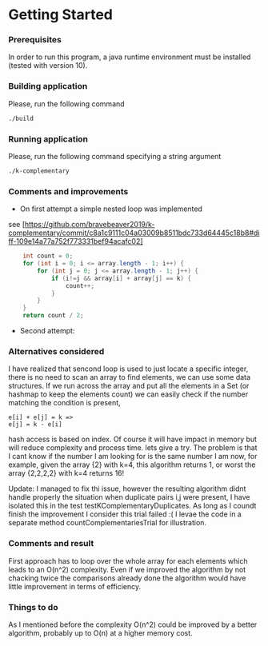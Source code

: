 # Getting Started

### Prerequisites
In order to run this program, a java runtime environment must be installed (tested with version 10).

### Building application
Please, run the following command
```bash
./build
```

### Running application
Please, run the following command specifying a string argument
```bash
./k-complementary

```

### Comments and improvements

* On first attempt a simple nested loop was implemented

see
[https://github.com/bravebeaver2019/k-complementary/commit/c8a1c9111c04a03009b8511bdc733d64445c18b8#diff-109e14a77a752f773331bef94acafc02]
```java
    int count = 0;
    for (int i = 0; i <= array.length - 1; i++) {
        for (int j = 0; j <= array.length - 1; j++) {
            if (i!=j && array[i] + array[j] == k) {
                count++;
            }
        }
    }
    return count / 2;
```

* Second attempt:

### Alternatives considered

I have realized that sencond loop is used to just locate a specific integer, there is no need to scan an array to find elements, we can use some data structures.
If we run across the array and put all the elements in a Set (or hashmap to keep the elements count) we can easily check if the number matching the condition is present,
```
e[i] + e[j] = k =>
e[j] = k - e[i]
```
hash access is based on index.
Of course it will have impact in memory but will reduce complexity and process time.
lets give a try.
The problem is that I cant know if the number I am looking for is the same number I am now, for example, given the array {2} with k=4, this algorithm returns 1,
or worst the array {2,2,2,2} with k=4 returns 16!

Update: I managed to fix thi issue, however the resulting algorithm didnt handle properly the situation when duplicate pairs i,j were present, I have isolated this in the test
testKComplementaryDuplicates.
As long as I coundt finish the improvement I consider this trial failed :( I levae the code in a separate method countComplementariesTrial for illustration.

### Comments and result
First approach has to loop over the whole array for each elements which leads to an O(n^2) complexity.
Even if we improved the algorithm by not chacking twice the comparisons already done the algorithm would have little
improvement in terms of efficiency.


### Things to do

As I mentioned before the complexity O(n^2) could be improved by a better algorithm, probably up to O(n) at a higher memory cost.
